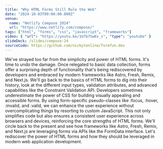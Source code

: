 ```yaml
---
title: "Why HTML Forms Still Rule the Web"
date: "2024-10-03T09:00:00.000Z"
venue:
  name: "Netlify Compose 2024"
  url: "https://www.netlify.com/compose/"
tags: ["html", "forms", "css", "javascript", "frameworks"]
video: { "url": "https://youtu.be/1U7b7SwKv_s", "type": "youtube" }
slideDeck: /slides/compose-24
sourceCode: https://github.com/nickytonline/formfun.dev
---
```


We've strayed too far from the simplicity and power of HTML forms. It's time to undo the damage. Once relegated to basic data collection, forms offer a surprising depth of functionality that's being rediscovered by developers and embraced by modern frameworks like Astro, Fresh, Remix, and Next.js. We'll go back to the basics of HTML forms to dig into their history, look at the different input types, validation attributes, and advanced capabilities like the Constraint Validation API. Developers sometimes underestimate the power of CSS for building visually appealing and accessible forms. By using form-specific pseudo-classes like :focus, :hover, :invalid, and :valid, we can enhance the user experience without overcomplicating things by resorting to custom JavaScript. This not only simplifies code but also ensures a consistent user experience across browsers and devices, reinforcing the core strengths of HTML forms. We'll circle back to the present and see how frameworks like Astro, Fresh, Remix, and Next.js are leveraging forms via APIs like the FormData interface. Let's rediscover the power of HTML forms and how they should be leveraged in modern web application development.
